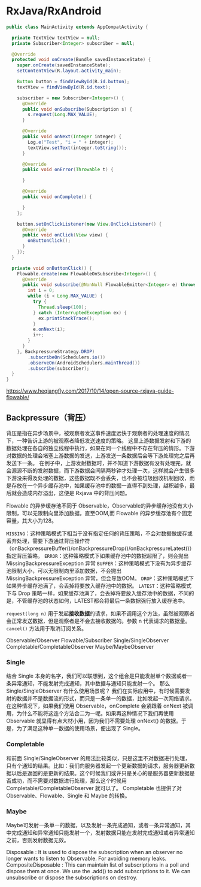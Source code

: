 <h1>RxJava/RxAndroid</h1>

```java
public class MainActivity extends AppCompatActivity {

  private TextView textView = null;
  private Subscriber<Integer> subscriber = null;

  @Override
  protected void onCreate(Bundle savedInstanceState) {
    super.onCreate(savedInstanceState);
    setContentView(R.layout.activity_main);

    Button button = findViewById(R.id.button);
    textView = findViewById(R.id.text);

    subscriber = new Subscriber<Integer>() {
      @Override
      public void onSubscribe(Subscription s) {
        s.request(Long.MAX_VALUE);
      }

      @Override
      public void onNext(Integer integer) {
        Log.e("Test", "i = " + integer);
        textView.setText(integer.toString());
      }

      @Override
      public void onError(Throwable t) {

      }

      @Override
      public void onComplete() {

      }
    };

    button.setOnClickListener(new View.OnClickListener() {
      @Override
      public void onClick(View view) {
        onButtonClick();
      }
    });
  }

  private void onButtonClick() {
    Flowable.create(new FlowableOnSubscribe<Integer>() {
      @Override
      public void subscribe(@NonNull FlowableEmitter<Integer> e) throws Exception {
        int i = 0;
        while (i < Long.MAX_VALUE) {
          try {
            Thread.sleep(100);
          } catch (InterruptedException ex) {
            ex.printStackTrace();
          }
          e.onNext(i);
          i++;
        }
      }
    }, BackpressureStrategy.DROP)
        .subscribeOn(Schedulers.io())
        .observeOn(AndroidSchedulers.mainThread())   
        .subscribe(subscriber);
  }
}
```

https://www.heqiangfly.com/2017/10/14/open-source-rxjava-guide-flowable/

<h2>Backpressure（背压）</h2>
背压是指在异步场景中，被观察者发送事件速度远快于观察者的处理速度的情况下，一种告诉上游的被观察者降低发送速度的策略。
这里上游数据发射和下游的数据处理在各自的独立线程中执行，如果在同一个线程中不存在背压的情形。下游对数据的处理会堵塞上游数据的发送，上游发送一条数据后会等下游处理完之后再发送下一条。
在例子中，上游发射数据时，并不知道下游数据有没有处理完，就会源源不断的发射数据，而下游数据会间隔两秒钟才处理一次，这样就会产生很多下游没来得及处理的数据，这些数据既不会丢失，也不会被垃圾回收机制回收，而是存放在一个异步缓存池中，如果缓存池中的数据一直得不到处理，越积越多，最后就会造成内存溢出，这便是 Rxjava 中的背压问题。

Flowable 的异步缓存池不同于 Observable，Observable的异步缓存池没有大小限制，可以无限制向里添加数据，直至OOM,而 Flowable 的异步缓存池有个固定容量，其大小为128。

`MISSING`：这种策略模式下相当于没有指定任何的背压策略，不会对数据做缓存或丢弃处理，需要下游通过背压操作符（onBackpressureBuffer()/onBackpressureDrop()/onBackpressureLatest()）指定背压策略。
`ERROR`：这种策略模式下如果缓存池中的数据超限了，则会抛出 MissingBackpressureException 异常
`BUFFER`：这种策略模式下没有为异步缓存池限制大小，可以无限制向里添加数据，不会抛出 MissingBackpressureException 异常，但会导致OOM。
`DROP`：这种策略模式下如果异步缓存池满了，会丢掉将要放入缓存池中的数据。
`LATEST`：这种策略模式下与 Drop 策略一样，如果缓存池满了，会丢掉将要放入缓存池中的数据，不同的是，不管缓存池的状态如何，LATEST都会将最后一条数据强行放入缓存池中。

`request(long n)` 用于发起<b>接收数据</b>的请求，如果不调用这个方法，虽然被观察者会正常发送数据，但是观察者是不会去接收数据的。参数 n 代表请求的数据量。
`cancel()` 方法用于取消订阅关系。

Observable/Observer
Flowable/Subscriber
Single/SingleObserver
Completable/CompletableObserver
Maybe/MaybeObserver

<h3>Single</h3>

结合 Single 本身的名字，我们可以联想到，这个组合是只能发射单个数据或者一条异常通知，不能发射完成通知，其中数据与通知只能发射一个。
那么 Single/SingleObserver 有什么使用场景呢？
我们在实际应用中，有时候需要发射的数据并不是数据流的形式，而只是一条单一的数据，比如发起一次网络请求。在这种情况下，如果我们使用 Observable，onComplete 会紧跟着 onNext 被调用，为什么不能将这连个方法合二为一呢。如果再这种情况下我们再使用 Observable 就显得有点大材小用，因为我们不需要处理 onNext() 的数据。于是，为了满足这种单一数据的使用场景，便出现了 Single。

<h3>Completable</h3>

和前面 Single/SingleObserver 的用法比较类似，只是这里不对数据进行处理，只有个通知的结果。比如：我们向服务器发起一个更新数据的请求，服务器更新数据以后是返回的是更新的结果。这个时候我们或许只是关心的是服务器更新数据是否成功，而不需要对数据进行处理，那么这个时候用 Completable/CompletableObserver 就可以了。
Completable 也提供了对 Observable、Flowable、Single 和 Maybe 的转换。

<h3>Maybe</h3>

Maybe可发射一条单一的数据，以及发射一条完成通知，或者一条异常通知，其中完成通知和异常通知只能发射一个，发射数据只能在发射完成通知或者异常通知之前，否则发射数据无效。

Disposable : It is used to dispose the subscription when an observer no longer wants to listen to Observable. For avoiding memory leaks.
CompositeDisposable : This can maintain list of subscriptions in a poll and dispose them at once. We use the .add() to add subscriptions to it.
We can unsubscribe or dispose the subscriptions on destroy.
